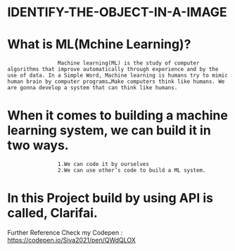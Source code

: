 # IDENTIFY-THE-OBJECT-IN-A-IMAGE

# What is ML(Mchine Learning)?
                    Machine learning(ML) is the study of computer algorithms that improve automatically through experience and by the use of data. In a Simple Word, Machine learning is humans try to mimic human brain by computer programs…Make computers think like humans. We are gonna develop a system that can think like humans.

# When it comes to building a machine learning system, we can build it in two ways.
                    1.We can code it by ourselves
                    2.We can use other’s code to build a ML system.
        
# In this Project build by using API is called, Clarifai.
                    
                    
Further Reference Check my Codepen : https://codepen.io/Siva2021/pen/QWdQLOX
